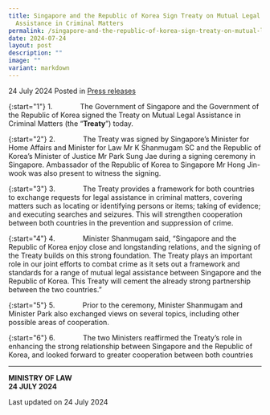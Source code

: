 ```yaml
---
title: Singapore and the Republic of Korea Sign Treaty on Mutual Legal
  Assistance in Criminal Matters
permalink: /singapore-and-the-republic-of-korea-sign-treaty-on-mutual-legal-assistance-in-criminal-matters/
date: 2024-07-24
layout: post
description: ""
image: ""
variant: markdown
---
```

24 July 2024 Posted in [Press releases](/news/press-releases)

{:start="1"}
1.&nbsp;&nbsp;&nbsp;&nbsp;&nbsp;&nbsp;&nbsp;&nbsp;&nbsp;&nbsp;&nbsp;&nbsp;&nbsp; The Government of Singapore and the Government of the Republic of Korea signed the Treaty on Mutual Legal Assistance in Criminal Matters (the “**Treaty**”) today.

{:start="2"}
2.&nbsp;&nbsp;&nbsp;&nbsp;&nbsp;&nbsp;&nbsp;&nbsp;&nbsp;&nbsp;&nbsp;&nbsp;&nbsp; The Treaty was signed by Singapore’s Minister for Home Affairs and Minister for Law Mr K Shanmugam SC and the Republic of Korea’s Minister of Justice Mr Park Sung Jae during a signing ceremony in Singapore. Ambassador of the Republic of Korea to Singapore Mr Hong Jin-wook was also present to witness the signing.

{:start="3"}
3.&nbsp;&nbsp;&nbsp;&nbsp;&nbsp;&nbsp;&nbsp;&nbsp;&nbsp;&nbsp;&nbsp;&nbsp;&nbsp; The Treaty provides a framework for both countries to exchange requests for legal assistance in criminal matters, covering matters such as locating or identifying persons or items; taking of evidence; and executing searches and seizures. This will strengthen cooperation between both countries in the prevention and suppression of crime.

{:start="4"}
4.&nbsp;&nbsp;&nbsp;&nbsp;&nbsp;&nbsp;&nbsp;&nbsp;&nbsp;&nbsp;&nbsp;&nbsp;&nbsp; Minister Shanmugam said, “Singapore and the Republic of Korea enjoy close and longstanding relations, and the signing of the Treaty builds on this strong foundation. The Treaty plays an important role in our joint efforts to combat crime as it sets out a framework and standards for a range of mutual legal assistance between Singapore and the Republic of Korea. This Treaty will cement the already strong partnership between the two countries.”

{:start="5"}
5.&nbsp;&nbsp;&nbsp;&nbsp;&nbsp;&nbsp;&nbsp;&nbsp;&nbsp;&nbsp;&nbsp;&nbsp;&nbsp; Prior to the ceremony, Minister Shanmugam and Minister Park also exchanged views on several topics, including other possible areas of cooperation.

{:start="6"}
6.&nbsp;&nbsp;&nbsp;&nbsp;&nbsp;&nbsp;&nbsp;&nbsp;&nbsp;&nbsp;&nbsp;&nbsp;&nbsp; The two Ministers reaffirmed the Treaty’s role in enhancing the strong relationship between Singapore and the Republic of Korea, and looked forward to greater cooperation between both countries


* * *
    

**MINISTRY OF LAW**  
**24 JULY 2024**

Last updated on 24 July 2024